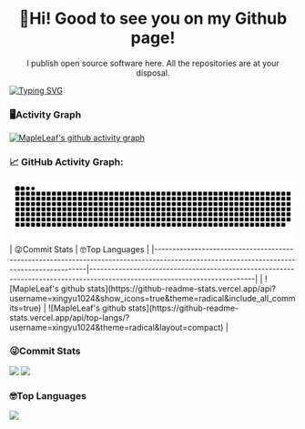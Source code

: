 <h1 align="center">👋Hi! Good to see you on my Github page!</h1>

<p align="center">I publish open source software here. All the repositories are at your disposal.</p>

<!--   my-ticker -->    
[![Typing SVG](https://readme-typing-svg.herokuapp.com?color=%2336BCF7&center=true&vCenter=true&width=600&lines=Hi+there+👋,+I+am+xingyu+Ma;+Welcome+to+My+Profile!;Over+3+years+of+programming+experience;Always+learning+new+things+;backend+development+enthusiast+)](https://git.io/typing-svg)

<!---
<h1 align="center">Hi 👋, I'm MapleLeaf</h1>
<h3 align="center">A passionate backend developer from China</h3>
--->
###   🖥️Activity Graph
[![MapleLeaf's github activity graph](https://github-readme-activity-graph.vercel.app/graph?username=xingyu1024&theme=github-compact)](https://github.com/ashutosh00710/github-readme-activity-graph)

<!--   GitHub stats graph -->
### 📈 GitHub Activity Graph:
<picture>
  <source media="(prefers-color-scheme: dark)" srcset="https://raw.githubusercontent.com/zhaojun1998/zhaojun1998/output/github-contribution-grid-snake-dark.svg" />
  <source media="(prefers-color-scheme: light)" srcset="https://raw.githubusercontent.com/zhaojun1998/zhaojun1998/output/github-contribution-grid-snake.svg" />
  <img alt="github-snake" src="https://raw.githubusercontent.com/zhaojun1998/zhaojun1998/output/github-contribution-grid-snake-dark.svg" />
</picture>
| 😜Commit Stats                                                                                                                                       | 🤓Top Languages                                                                                                                         |
|-----------------------------------------------------------------------------------------------------------------------------------------|---------------------------------------------------------------------------------------------------------------------------|
| ![MapleLeaf's github stats](https://github-readme-stats.vercel.app/api?username=xingyu1024&show_icons=true&theme=radical&include_all_commits=true) | ![MapleLeaf's github stats](https://github-readme-stats.vercel.app/api/top-langs/?username=xingyu1024&theme=radical&layout=compact) |

###   😜Commit Stats
![](https://github-readme-stats.vercel.app/api?username=xingyu1024&count_private=true&show_icons=true&theme=radical&show_owner=true)
![](https://github-profile-trophy.vercel.app/?username=xingyu1024&theme=radical&row=1)

###   🤓Top Languages
![](https://github-readme-stats.vercel.app/api/top-langs/?username=xingyu1024&layout=compact&theme=dark)
